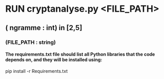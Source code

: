 # RUN cryptanalyse.py   <ngramme>   <FILE_PATH>
## ( ngramme : int) in [2,5]
### (FILE_PATH : string)

#### The requirements.txt file should list all Python libraries that the code depends on, and they will be installed using:
pip install -r Requirements.txt